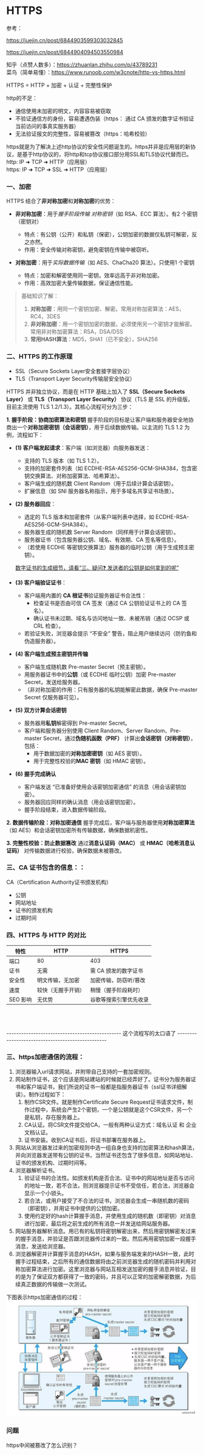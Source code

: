 # HTTPS

参考：

https://juejin.cn/post/6844903599303032845

https://juejin.cn/post/6844904094503550984

知乎（点赞人数多）：https://zhuanlan.zhihu.com/p/43789231  
菜鸟（简单易懂）：https://www.runoob.com/w3cnote/http-vs-https.html  

 
HTTPS = HTTP + 加密 + 认证 + 完整性保护  

http的不足：
* 通信使用未加密的明文，内容容易被窃取
* 不验证通信方的身份，容易遭遇伪装（https： 通过 CA 颁发的数字证书验证当前访问的事真实服务器）
* 无法验证报文的完整性，容易被篡改（https：哈希校验）

https就是为了解决上述http协议的安全性问题诞生的。https并非是应用层的新协议，是基于http协议的，将http和tcp协议接口部分用SSL和TLS协议代替而已。  
http: IP ➜ TCP ➜ HTTP（应用层）  
https: IP ➜ TCP ➜ SSL ➜ HTTP（应用层）  

###  一、加密
HTTPS 结合了**非对称加密**和**对称加密**的优势：

* **非对称加密**：用于*握手阶段传输 对称密钥*（如 RSA、ECC 算法）。有2 个密钥（密钥对）
    * 特点：有公钥（公开）和私钥（保密），公钥加密的数据仅私钥可解密，反之亦然。
    * 作用：安全传输对称密钥，避免密钥在传输中被窃听。

* **对称加密**：用于*实际数据传输*（如 AES、ChaCha20 算法）。只使用1 个密钥
    * 特点：加密和解密使用同一密钥，效率远高于非对称加密。
    * 作用：高效加密大量传输数据，保证通信性能。

> 基础知识了解：  
> 1. **对称加密**：用同一个密钥加密、解密。常用对称加密算法：AES，RC4，3DES     
> 2. **非对称加密**：用一个密钥加密的数据，必须使用另一个密钥才能解密。常用非对称加密算法：RSA，DSA/DSS  
> 3. **常用HASH算法**：MD5，SHA1（已不安全），SHA256  


### 二、HTTPS 的工作原理
* SSL（Secure Sockets Layer安全套接字层协议）
* TLS（Transport Layer Security传输层安全协议）

HTTPS 并非独立协议，而是在 HTTP 基础上加入了 **SSL（Secure Sockets Layer）** 或 **TLS（Transport Layer Security）** 协议（TLS 是 SSL 的升级版，目前主流使用 TLS 1.2/1.3）。其核心流程可分为三步：

**1. 握手阶段：协商加密算法和密钥**
握手阶段的目标是让客户端和服务器安全地协商出一个**对称加密密钥（会话密钥）**，用于后续数据传输。以主流的 TLS 1.2 为例，流程如下：

* **(1) 客户端发起请求**：客户端（如浏览器）向服务器发送：
    * 支持的 TLS 版本（如 TLS 1.2）。
    * 支持的加密套件列表（如 ECDHE-RSA-AES256-GCM-SHA384，包含密钥交换算法、对称加密算法、哈希算法）。
    * 客户端生成的随机数 Client Random（用于后续计算会话密钥）。
    * 扩展信息（如 SNI 服务器名称指示，用于多域名共享证书场景）。


* **(2) 服务器回应**：
    * 选定的 TLS 版本和加密套件（从客户端列表中选择，如 ECDHE-RSA-AES256-GCM-SHA384）。
    * 服务器生成的随机数 Server Random（同样用于计算会话密钥）。
    * 服务器证书（包含服务器公钥、域名、有效期、CA 签名等信息）。
    * （若使用 ECDHE 等密钥交换算法）服务器的临时公钥（用于生成预主密钥）。

    [数字证书的生成细节，请看“三、疑问❓ 发送者的公钥是如何拿到的呢”](./2.2.2__数字签名.md)

* **(3) 客户端验证证书**：
    * 客户端用内置的 **CA 根证书**验证服务器证书合法性：
        * 检查证书是否由可信 CA 签发（通过 CA 公钥验证证书上的 CA 签名）。
        * 确认证书未过期、域名与访问地址一致、未被吊销（通过 OCSP 或 CRL 检查）。
    * 若验证失败，浏览器会提示 “不安全” 警告，阻止用户继续访问（防钓鱼和伪造服务器）。

* **(4) 客户端生成预主密钥并传输**
    * 客户端生成随机数 Pre-master Secret（预主密钥）。
    * 用服务器证书中的**公钥**（或 ECDHE 临时公钥）加密 Pre-master Secret，发送给服务器。
    * （非对称加密的作用：只有服务器的私钥能解密此数据，确保 Pre-master Secret 仅服务器可见）。

* **(5) 双方计算会话密钥**
    * 服务器用**私钥**解密得到 Pre-master Secret。
    * 客户端和服务器分别使用 Client Random、Server Random、Pre-master Secret，通过**伪随机函数（PRF）** 计算出**会话密钥（对称密钥）**，包括：
        * 用于数据加密的**对称加密密钥**（如 AES 密钥）。
        * 用于完整性校验的**MAC 密钥**（如 HMAC 密钥）。
* **(6) 握手完成确认**
    * 客户端发送 “已准备好使用会话密钥加密通信” 的消息（用会话密钥加密）。
    * 服务器回应同样的确认消息（用会话密钥加密）。
    * 握手阶段结束，进入数据传输阶段。

**2. 数据传输阶段：对称加密通信**
握手完成后，客户端与服务器使用**对称加密算法**（如 AES）和会话密钥加密所有传输数据，确保数据机密性。

**3. 完整性校验：防止数据篡改**
通过**消息认证码（MAC）** 或 **HMAC（哈希消息认证码）** 对传输数据进行校验，确保数据未被篡改。


###  三、CA 证书包含的信息：：
CA（Certification Authority证书颁发机构）
* 公钥
* 网站地址
* 证书的颁发机构
* 过期时间

### 四、HTTPS 与 HTTP 的对比
|  特性   | HTTP  | HTTPS |
|  ----  | ----  | ---- | 
| 端口  | 80 | 403 | 
| 证书 | 无需 |	需 CA 颁发的数字证书 |
| 安全性 | 明文传输，无加密	| 加密传输，防窃听/篡改 |
| 速度 | 较快（无握手开销）| 稍慢（握手阶段耗时）|
| SEO 影响 |	无优势	| 谷歌等搜索引擎优先收录 |

<br/><br/><br/>
----------------------------------------------- 这个流程写的太口语了 -------------------------------------------------
###  三、https加密通信的流程：
1. 浏览器输入url请求网站，并附带自己支持的一套加密规则。
2. 网站制作证书，这个应该是网站建站的时候就已经弄好了。证书分为服务器证书和客户端证书，我们所说的证书一般都是指服务器证书（ssl证书详细解读）。制作过程如下：
    1. 制作CSR文件。就是制作Certificate Secure Request证书请求文件，制作过程中，系统会产生2个密钥，一个是公钥就是这个CSR文件，另一个是私钥，存在服务器上。
    2. CA认证。将CSR文件提交给CA，一般有两种认证方式：域名认证 和 企业文档认证。
    3. 证书安装。收到CA证书后，将证书部署在服务器上。
3. 网站从浏览器发过来的加密规则中选一组自身也支持的加密算法和hash算法，并向浏览器发送带有公钥的证书，当然证书还包含了很多信息，如网站地址、证书的颁发机构、过期时间等。
4. 浏览器解析证书。
    1. 验证证书的合法性。如颁发机构是否合法、证书中的网站地址是否与访问的地址一致，若不合法，则浏览器提示证书不受信任，若合法，浏览器会显示一个小锁头。
    2. 若合法，或用户接受了不合法的证书，浏览器会生成一串随机数的密码（即密钥），并用证书中提供的公钥加密。
    3. 使用约定好的hash计算握手消息，并使用生成的随机数（即密钥）对消息进行加密，最后将之前生成的所有消息一并发送给网站服务器。
5. 网站服务器解析消息。用已有的私钥将密钥解密出来，然后用密钥解密发过来的握手消息，并验证是否跟浏览器传过来的一致。然后再用密钥加密一段握手消息，发送给浏览器。
6. 浏览器解密并计算握手消息的HASH，如果与服务端发来的HASH一致，此时握手过程结束，之后所有的通信数据将由之前浏览器生成的随机密码并利用对称加密算法进行加密。这里浏览器与网站互相发送加密的握手消息并验证，目的是为了保证双方都获得了一致的密码，并且可以正常的加密解密数据，为后续真正数据的传输做一次测试。

下图表示https加密通信的过程： 
![非对称加密](./icon/encrypt.png)


### 问题
https中间被篡改了怎么识别？